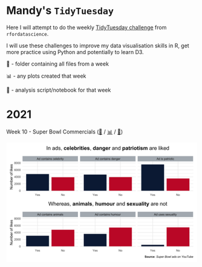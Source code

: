 # Mandy's `TidyTuesday`

Here I will attempt to do the weekly [TidyTuesday challenge](https://github.com/rfordatascience/tidytuesday) from `rfordatascience`.

I will use these challenges to improve my data visualisation skills in R, get more practice using Python and potentially to learn D3.

📁 - folder containing all files from a week

📊 - any plots created that week

📃 - analysis script/notebook for that week 

# 2021
Week 10 - Super Bowl Commercials ([📁](2021_wk10) / [📊](2021_wk10/plots/) / [📃](2021_wk10/superbowl_ads.Rmd))

![](2021_wk10/plots/ad_content.png)